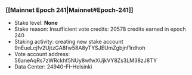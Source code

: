 ### [[Mainnet Epoch 241|Mainnet#Epoch-241]]
* Stake level: **None**
* Stake reason: Insufficient vote credits: 20578 credits earned in epoch 240
* Staking activity: creating new stake account 9nEueLcjfv2UjtzGA8fw58A8yTYSJEUmZgbjnf1rdhoh
* Vote account address: 56aneAqRs7zWRckhf5NUy8wfwXUjkVY8Zs3LM38zJ8TY
* Data Center: 24940-FI-Helsinki